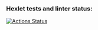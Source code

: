 ### Hexlet tests and linter status:
[![Actions Status](https://github.com/befayer/java-project-99/actions/workflows/hexlet-check.yml/badge.svg)](https://github.com/befayer/java-project-99/actions)